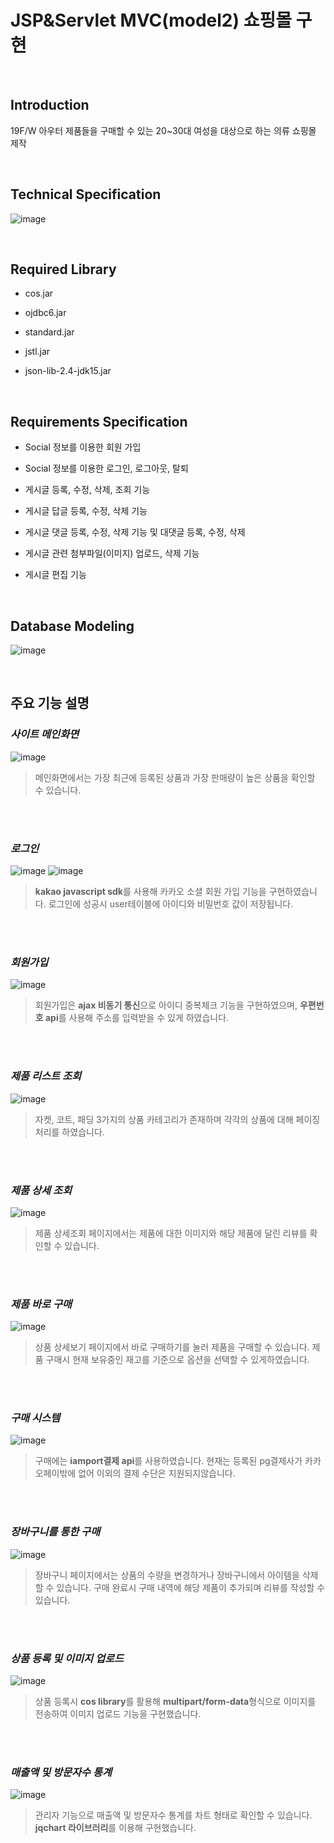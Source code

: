 # JSP&Servlet MVC(model2) 쇼핑몰 구현

  <br/>

## Introduction
19F/W 아우터 제품들을  구매할 수 있는 20~30대 여성을 대상으로 하는 의류 쇼핑몰 제작

  <br/>

## Technical Specification
![image](https://user-images.githubusercontent.com/49690751/73123190-af004780-3fd0-11ea-845c-a2c68e7ee32a.PNG)


  <br/>
  
## Required Library 
- cos.jar
- ojdbc6.jar
- standard.jar
- jstl.jar
- json-lib-2.4-jdk15.jar


  <br/>

## Requirements Specification

- Social 정보를 이용한 회원 가입
- Social 정보를 이용한 로그인, 로그아웃, 탈퇴
- 게시글 등록, 수정, 삭제, 조회 기능
- 게시글 답글 등록, 수정, 삭제 기능
- 게시글 댓글 등록, 수정, 삭제 기능 및 대댓글 등록, 수정, 삭제
- 게시글 관련 첨부파일(이미지) 업로드, 삭제 기능
- 게시글 편집 기능


  <br/>

## Database Modeling
![image](https://user-images.githubusercontent.com/49690751/73123189-adcf1a80-3fd0-11ea-8645-a810bd68e4c1.png)


  <br/>


## 주요 기능 설명
### ***사이트 메인화면***
![image](https://drive.google.com/uc?id=1rn9KxT0SMaeqD-AhfsU0qyuEL1cNDeJR)
> 메인화면에서는 가장 최근에 등록된 상품과 가장 판매량이 높은 상품을 확인할 수 있습니다.

  <br/>
    <br/>
  
### ***로그인***
![image](https://user-images.githubusercontent.com/49690751/73129473-8e171100-4027-11ea-97cd-7d36a81b26e0.gif)
![image](https://user-images.githubusercontent.com/49690751/73131551-65574180-4050-11ea-9367-4013c34088a5.png)
> **kakao javascript sdk**를 사용해 카카오 소셜 회원 가입 기능을 구현하였습니다. 로그인에 성공시 user테이블에 아이디와 비밀번호 값이 저장됩니다.

  <br/>
    <br/>
    
### ***회원가입***
![image](https://user-images.githubusercontent.com/49690751/73131552-66886e80-4050-11ea-9f81-a66d2293fa91.png)

> 회원가입은 **ajax 비동기 통신**으로 아이디 중복체크 기능을 구현하였으며, **우편번호 api**를 사용해 주소를 입력받을 수 있게 하였습니다.

  <br/>
    <br/>
    
### ***제품 리스트 조회***
![image](https://user-images.githubusercontent.com/49690751/73129477-9ff8b400-4027-11ea-8790-7bac764000d5.gif)
> 자켓, 코트, 패딩 3가지의 상품 카테고리가 존재하며 각각의 상품에 대해 페이징 처리를 하였습니다.

  <br/>
  <br/>
  
### ***제품 상세 조회***
![image](https://user-images.githubusercontent.com/49690751/73131383-7a7ea100-404d-11ea-8cd7-9c60c2e2cfc0.gif)
> 제품 상세조회 페이지에서는 제품에 대한 이미지와 해당 제품에 달린 리뷰를 확인할 수 있습니다.

  <br/>
  <br/>

### ***제품 바로 구매***
![image](https://user-images.githubusercontent.com/49690751/73129471-8c4d4d80-4027-11ea-9693-0b4f9618aef4.gif)
> 상품 상세보기 페이지에서 바로 구매하기를 눌러 제품을 구매할 수 있습니다. 제품 구매시 현재 보유중인 재고를 기준으로 옵션을 선택할 수 있게하였습니다.

  <br/>
  <br/>
  
  
### ***구매 시스템***  
![image](https://user-images.githubusercontent.com/49690751/73124219-2be4ee80-3fdc-11ea-83ec-4e5e589c4719.png)
> 구매에는 **iamport결제 api**를 사용하였습니다. 현재는 등록된 pg결제사가 카카오페이밖에 없어 이외의 결제 수단은 지원되지않습니다.

  <br/>
   <br/>
   

### ***장바구니를 통한 구매***  
![image](https://user-images.githubusercontent.com/49690751/73129476-91aa9800-4027-11ea-8616-52ad4e47b48e.gif)
> 장바구니 페이지에서는 상품의 수량을 변경하거나 장바구니에서 아이템을 삭제할 수 있습니다. 구매 완료시 구매 내역에 해당 제품이 추가되며 리뷰를 작성할 수 있습니다.

  <br/>
  <br/>




### ***상품 등록 및 이미지 업로드***
![image](https://user-images.githubusercontent.com/49690751/73124226-37381a00-3fdc-11ea-804b-faed8e5a5721.png)
> 상품 등록시 **cos library**를 활용해 **multipart/form-data**형식으로 이미지를 전송하여 이미지 업로드 기능을 구현했습니다.

  <br/>
  <br/>

### ***매출액 및 방문자수 통계***
![image](https://user-images.githubusercontent.com/49690751/73129475-90796b00-4027-11ea-9b38-0c31fb238a90.gif)
> 관리자 기능으로 매출액 및 방문자수 통계를 차트 형태로 확인할 수 있습니다. **jqchart 라이브러리**를 이용해 구현했습니다.
